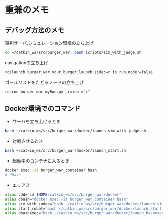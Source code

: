 # 重兼のメモ

## デバッグ方法のメモ

審判サーバ,シミュレーション環境の立ち上げ

```bash
cd ~/catkin_ws/src/burger_war; bash scripts/sim_with_judge.sh
```

navigationの立ち上げ

```bash
roslaunch burger_war your_burger.launch side:=r is_run_node:=false
```

ゴールリストをたどるノードの立ち上げ

```bash
rosrun burger_war myRun.py _rside:="r"
```




## Docker環境でのコマンド
* サーバを立ち上げるとき

```bash
bash ~/catkin_ws/src/burger_war/docker/launch_sim_with_judge.sh
```

* 対戦させるとき

```bash
bash ~/catkin_ws/src/burger_war/docker/launch_start.sh
```

* 起動中のコンテナに入るとき

```bash
docker exec -it burger_war_container bash
# dbash
```

* エリアス

```bash
alias cdd="cd $HOME/catkin_ws/src/burger_war/docker"
alias dbash="docker exec -it burger_war_container bash"
alias sim_with_judge="bash ~/catkin_ws/src/burger_war/docker/launch_sim_with_judge.sh"
alias start_robot="bash ~/catkin_ws/src/burger_war/docker/launch_start.sh"
alias dbashexec="bash ~/catkin_ws/src/burger_war/docker/launch_bashexec.sh"
```

